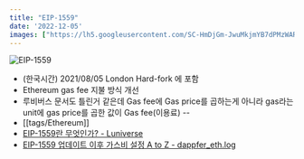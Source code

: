 ```yaml
---
title: "EIP-1559"
date: '2022-12-05'
images: ["https://lh5.googleusercontent.com/SC-HmDjGm-JwuMkjmYB7dPMzWARo6inbbMjGnRqHDlPDWYkc1UgS6x22fXIHPcTJ-KcLeafAgSiFljmjEG0NEeWlhtP14NpeIhkFjnAWrQaG6lUdCEKZyuQR9EEGVeE7TTrkmvFl"]
---
```

![EIP-1559](https://lh5.googleusercontent.com/SC-HmDjGm-JwuMkjmYB7dPMzWARo6inbbMjGnRqHDlPDWYkc1UgS6x22fXIHPcTJ-KcLeafAgSiFljmjEG0NEeWlhtP14NpeIhkFjnAWrQaG6lUdCEKZyuQR9EEGVeE7TTrkmvFl)
- (한국시간) 2021/08/05 London Hard-fork 에 포함
- Ethereum gas fee 지불 방식 개선
- 루비버스 문서도 틀린거 같은데 Gas fee에 Gas price를 곱하는게 아니라 gas라는 unit에 gas price를 곱한 값이 Gas fee(이용료)
--
- [[tags/Ethereum]]
- [EIP-1559란 무엇인가? - Luniverse](https://luniverse.io/2021/09/16/what-is-eip-1559)
- [EIP-1559 업데이트 이후 가스비 설정 A to Z - dappfer_eth.log](https://velog.io/@dappfer_eth/%EA%B0%80%EC%8A%A4%EB%B9%84-%EC%84%A4%EC%A0%95-A-to-Z)